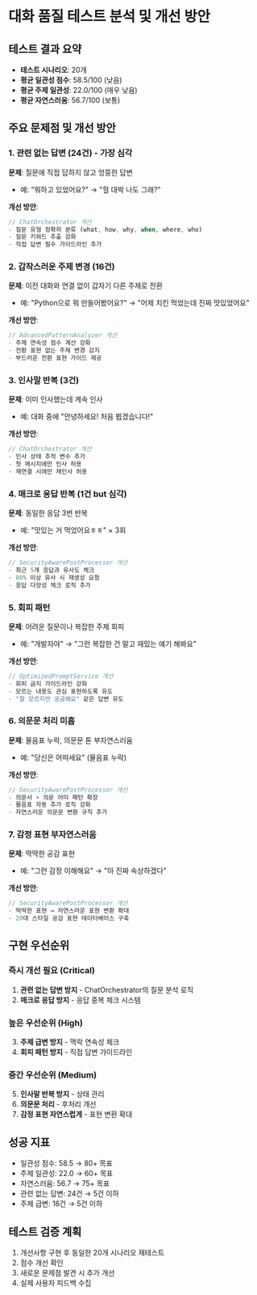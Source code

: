 # 대화 품질 테스트 분석 및 개선 방안

## 테스트 결과 요약
- **테스트 시나리오**: 20개
- **평균 일관성 점수**: 58.5/100 (낮음)
- **평균 주제 일관성**: 22.0/100 (매우 낮음)
- **평균 자연스러움**: 56.7/100 (보통)

## 주요 문제점 및 개선 방안

### 1. 관련 없는 답변 (24건) - 가장 심각
**문제**: 질문에 직접 답하지 않고 엉뚱한 답변
- 예: "뭐하고 있었어요?" → "헐 대박 나도 그래?"

**개선 방안**:
```dart
// ChatOrchestrator 개선
- 질문 유형 정확히 분류 (what, how, why, when, where, who)
- 질문 키워드 추출 강화
- 직접 답변 필수 가이드라인 추가
```

### 2. 갑작스러운 주제 변경 (16건)
**문제**: 이전 대화와 연결 없이 갑자기 다른 주제로 전환
- 예: "Python으로 뭐 만들어봤어요?" → "어제 치킨 먹었는데 진짜 맛있었어요"

**개선 방안**:
```dart
// AdvancedPatternAnalyzer 개선
- 주제 연속성 점수 계산 강화
- 전환 표현 없는 주제 변경 감지
- 부드러운 전환 표현 가이드 제공
```

### 3. 인사말 반복 (3건)
**문제**: 이미 인사했는데 계속 인사
- 예: 대화 중에 "안녕하세요! 처음 뵙겠습니다!"

**개선 방안**:
```dart
// ChatOrchestrator 개선
- 인사 상태 추적 변수 추가
- 첫 메시지에만 인사 허용
- 재연결 시에만 재인사 허용
```

### 4. 매크로 응답 반복 (1건 but 심각)
**문제**: 동일한 응답 3번 반복
- 예: "맛있는 거 먹었어요ㅎㅎ" × 3회

**개선 방안**:
```dart
// SecurityAwarePostProcessor 개선
- 최근 5개 응답과 유사도 체크
- 80% 이상 유사 시 재생성 요청
- 응답 다양성 체크 로직 추가
```

### 5. 회피 패턴
**문제**: 어려운 질문이나 복잡한 주제 회피
- 예: "개발자야" → "그런 복잡한 건 말고 재밌는 얘기 해봐요"

**개선 방안**:
```dart
// OptimizedPromptService 개선
- 회피 금지 가이드라인 강화
- 모르는 내용도 관심 표현하도록 유도
- "잘 모르지만 궁금해요" 같은 답변 유도
```

### 6. 의문문 처리 미흡
**문제**: 물음표 누락, 의문문 톤 부자연스러움
- 예: "당신은 어떠세요" (물음표 누락)

**개선 방안**:
```dart
// SecurityAwarePostProcessor 개선
- 의문사 + 의문 어미 패턴 확장
- 물음표 자동 추가 로직 강화
- 자연스러운 의문문 변환 규칙 추가
```

### 7. 감정 표현 부자연스러움
**문제**: 딱딱한 공감 표현
- 예: "그런 감정 이해해요" → "아 진짜 속상하겠다"

**개선 방안**:
```dart
// SecurityAwarePostProcessor 개선
- 딱딱한 표현 → 자연스러운 표현 변환 확대
- 20대 스타일 공감 표현 데이터베이스 구축
```

## 구현 우선순위

### 즉시 개선 필요 (Critical)
1. **관련 없는 답변 방지** - ChatOrchestrator의 질문 분석 로직
2. **매크로 응답 방지** - 응답 중복 체크 시스템

### 높은 우선순위 (High)
3. **주제 급변 방지** - 맥락 연속성 체크
4. **회피 패턴 방지** - 직접 답변 가이드라인

### 중간 우선순위 (Medium)
5. **인사말 반복 방지** - 상태 관리
6. **의문문 처리** - 후처리 개선
7. **감정 표현 자연스럽게** - 표현 변환 확대

## 성공 지표
- 일관성 점수: 58.5 → 80+ 목표
- 주제 일관성: 22.0 → 60+ 목표
- 자연스러움: 56.7 → 75+ 목표
- 관련 없는 답변: 24건 → 5건 이하
- 주제 급변: 16건 → 5건 이하

## 테스트 검증 계획
1. 개선사항 구현 후 동일한 20개 시나리오 재테스트
2. 점수 개선 확인
3. 새로운 문제점 발견 시 추가 개선
4. 실제 사용자 피드백 수집